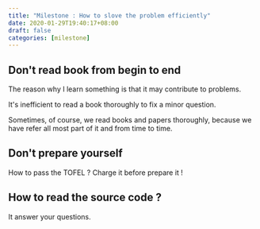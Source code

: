 ```yaml
---
title: "Milestone : How to slove the problem efficiently"
date: 2020-01-29T19:40:17+08:00
draft: false
categories: [milestone]
---
```


## Don't read book from begin to end
The reason why I learn something is that it may contribute to problems.

It's inefficient to read a book thoroughly to fix a minor question.

Sometimes, of course, we read books and papers thoroughly, because we have refer all most part of it and from time to time.


## Don't prepare yourself
How to pass the TOFEL ? Charge it before prepare it !

## How to read the source code ?
It answer your questions.
